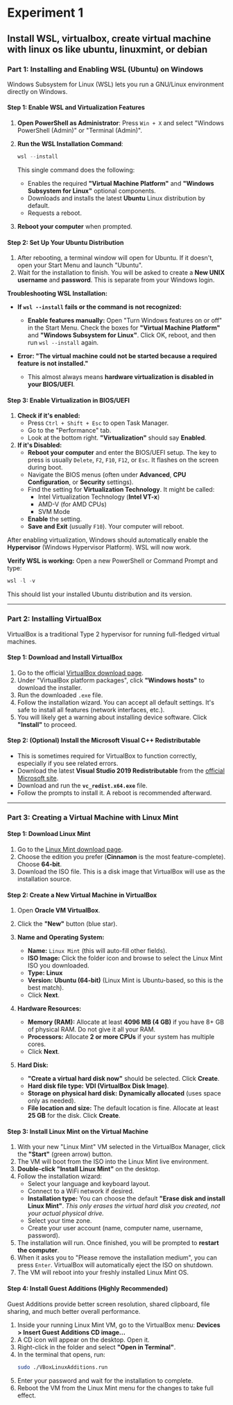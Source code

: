 # Experiment 1 

## Install WSL, virtualbox, create virtual machine with linux os like ubuntu, linuxmint, or debian

### **Part 1: Installing and Enabling WSL (Ubuntu) on Windows**

Windows Subsystem for Linux (WSL) lets you run a GNU/Linux environment directly on Windows.

#### **Step 1: Enable WSL and Virtualization Features**
1.  **Open PowerShell as Administrator**: Press `Win + X` and select "Windows PowerShell (Admin)" or "Terminal (Admin)".
2.  **Run the WSL Installation Command**:
    ```powershell
    wsl --install
    ```
    This single command does the following:
    *   Enables the required **"Virtual Machine Platform"** and **"Windows Subsystem for Linux"** optional components.
    *   Downloads and installs the latest **Ubuntu** Linux distribution by default.
    *   Requests a reboot.

3.  **Reboot your computer** when prompted.

#### **Step 2: Set Up Your Ubuntu Distribution**
1.  After rebooting, a terminal window will open for Ubuntu. If it doesn't, open your Start Menu and launch "Ubuntu".
2.  Wait for the installation to finish. You will be asked to create a **New UNIX username** and **password**. This is separate from your Windows login.

**Troubleshooting WSL Installation:**

*   **If `wsl --install` fails or the command is not recognized:**
    *   **Enable features manually:** Open "Turn Windows features on or off" in the Start Menu. Check the boxes for **"Virtual Machine Platform"** and **"Windows Subsystem for Linux"**. Click OK, reboot, and then run `wsl --install` again.

*   **Error: "The virtual machine could not be started because a required feature is not installed."**
    *   This almost always means **hardware virtualization is disabled in your BIOS/UEFI**.

#### **Step 3: Enable Virtualization in BIOS/UEFI**
1.  **Check if it's enabled:**
    *   Press `Ctrl + Shift + Esc` to open Task Manager.
    *   Go to the "Performance" tab.
    *   Look at the bottom right. **"Virtualization"** should say **Enabled**.
2.  **If it's Disabled:**
    *   **Reboot your computer** and enter the BIOS/UEFI setup. The key to press is usually `Delete`, `F2`, `F10`, `F12`, or `Esc`. It flashes on the screen during boot.
    *   Navigate the BIOS menus (often under **Advanced**, **CPU Configuration**, or **Security** settings).
    *   Find the setting for **Virtualization Technology**. It might be called:
        *   Intel Virtualization Technology (**Intel VT-x**)
        *   AMD-V (for AMD CPUs)
        *   SVM Mode
    *   **Enable** the setting.
    *   **Save and Exit** (usually `F10`). Your computer will reboot.

After enabling virtualization, Windows should automatically enable the **Hypervisor** (Windows Hypervisor Platform). WSL will now work.

**Verify WSL is working:** Open a new PowerShell or Command Prompt and type:
```powershell
wsl -l -v
```
This should list your installed Ubuntu distribution and its version.

---

### **Part 2: Installing VirtualBox**

VirtualBox is a traditional Type 2 hypervisor for running full-fledged virtual machines.

#### **Step 1: Download and Install VirtualBox**
1.  Go to the official [VirtualBox download page](https://www.virtualbox.org/wiki/Downloads).
2.  Under "VirtualBox platform packages", click **"Windows hosts"** to download the installer.
3.  Run the downloaded `.exe` file.
4.  Follow the installation wizard. You can accept all default settings. It's safe to install all features (network interfaces, etc.).
5.  You will likely get a warning about installing device software. Click **"Install"** to proceed.

#### **Step 2: (Optional) Install the Microsoft Visual C++ Redistributable**
*   This is sometimes required for VirtualBox to function correctly, especially if you see related errors.
*   Download the latest **Visual Studio 2019 Redistributable** from the [official Microsoft site](https://learn.microsoft.com/en-US/cpp/windows/latest-supported-vc-redist?view=msvc-170).
*   Download and run the **`vc_redist.x64.exe`** file.
*   Follow the prompts to install it. A reboot is recommended afterward.

---

### **Part 3: Creating a Virtual Machine with Linux Mint**

#### **Step 1: Download Linux Mint**
1.  Go to the [Linux Mint download page](https://linuxmint.com/download.php).
2.  Choose the edition you prefer (**Cinnamon** is the most feature-complete). Choose **64-bit**.
3.  Download the ISO file. This is a disk image that VirtualBox will use as the installation source.

#### **Step 2: Create a New Virtual Machine in VirtualBox**
1.  Open **Oracle VM VirtualBox**.
2.  Click the **"New"** button (blue star).
3.  **Name and Operating System:**
    *   **Name:** `Linux Mint` (this will auto-fill other fields).
    *   **ISO Image:** Click the folder icon and browse to select the Linux Mint ISO you downloaded.
    *   **Type:** **Linux**
    *   **Version:** **Ubuntu (64-bit)** (Linux Mint is Ubuntu-based, so this is the best match).
    *   Click **Next**.

4.  **Hardware Resources:**
    *   **Memory (RAM):** Allocate at least **4096 MB (4 GB)** if you have 8+ GB of physical RAM. Do not give it all your RAM.
    *   **Processors:** Allocate **2 or more CPUs** if your system has multiple cores.
    *   Click **Next**.

5.  **Hard Disk:**
    *   **"Create a virtual hard disk now"** should be selected. Click **Create**.
    *   **Hard disk file type:** **VDI (VirtualBox Disk Image)**.
    *   **Storage on physical hard disk:** **Dynamically allocated** (uses space only as needed).
    *   **File location and size:** The default location is fine. Allocate at least **25 GB** for the disk. Click **Create**.

#### **Step 3: Install Linux Mint on the Virtual Machine**
1.  With your new "Linux Mint" VM selected in the VirtualBox Manager, click the **"Start"** (green arrow) button.
2.  The VM will boot from the ISO into the Linux Mint live environment.
3.  **Double-click "Install Linux Mint"** on the desktop.
4.  Follow the installation wizard:
    *   Select your language and keyboard layout.
    *   Connect to a WiFi network if desired.
    *   **Installation type:** You can choose the default **"Erase disk and install Linux Mint"**. *This only erases the virtual hard disk you created, not your actual physical drive.*
    *   Select your time zone.
    *   Create your user account (name, computer name, username, password).
5.  The installation will run. Once finished, you will be prompted to **restart the computer**.
6.  When it asks you to "Please remove the installation medium", you can press `Enter`. VirtualBox will automatically eject the ISO on shutdown.
7.  The VM will reboot into your freshly installed Linux Mint OS.

#### **Step 4: Install Guest Additions (Highly Recommended)**
Guest Additions provide better screen resolution, shared clipboard, file sharing, and much better overall performance.
1.  Inside your running Linux Mint VM, go to the VirtualBox menu: **Devices > Insert Guest Additions CD image...**
2.  A CD icon will appear on the desktop. Open it.
3.  Right-click in the folder and select **"Open in Terminal"**.
4.  In the terminal that opens, run:
    ```bash
    sudo ./VBoxLinuxAdditions.run
    ```
5.  Enter your password and wait for the installation to complete.
6.  Reboot the VM from the Linux Mint menu for the changes to take full effect.
